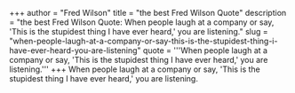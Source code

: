 +++
author = "Fred Wilson"
title = "the best Fred Wilson Quote"
description = "the best Fred Wilson Quote: When people laugh at a company or say, 'This is the stupidest thing I have ever heard,' you are listening."
slug = "when-people-laugh-at-a-company-or-say-this-is-the-stupidest-thing-i-have-ever-heard-you-are-listening"
quote = '''When people laugh at a company or say, 'This is the stupidest thing I have ever heard,' you are listening.'''
+++
When people laugh at a company or say, 'This is the stupidest thing I have ever heard,' you are listening.
